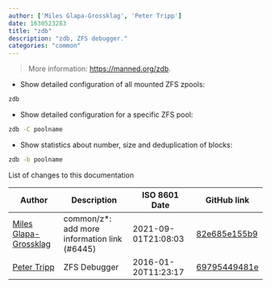 ```yaml
---
author: ['Miles Glapa-Grossklag', 'Peter Tripp']
date: 1630523283
title: "zdb"
description: "zdb, ZFS debugger."
categories: "common"
---
```

> More information: <https://manned.org/zdb>.

- Show detailed configuration of all mounted ZFS zpools:

```bash
zdb
```

- Show detailed configuration for a specific ZFS pool:

```bash
zdb -C poolname
```

- Show statistics about number, size and deduplication of blocks:

```bash
zdb -b poolname
```
List of changes to this documentation


Author | Description | ISO 8601 Date | GitHub link
------|-----|-----|-----
[Miles Glapa-Grossklag](mailto:miles@glapa-grossklag.com) | common/z*: add more information link (#6445) | 2021-09-01T21:08:03 | [82e685e155b9](https://github.com/tldr-pages/tldr/commit/82e685e155b93e19aef385e655da9134d4808701)
[Peter Tripp](mailto:petertripp@gmail.com) | ZFS Debugger | 2016-01-20T11:23:17 | [69795449481e](https://github.com/tldr-pages/tldr/commit/69795449481ef682778c4ad91ea4f40502896cb8)

